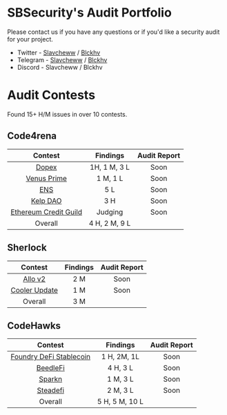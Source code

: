 # SBSecurity's Audit Portfolio

Please contact us if you have any questions or if you'd like a security audit for your project.

- Twitter - [Slavcheww](https://twitter.com/Slavcheww) / [Blckhv](https://twitter.com/blckhv)
- Telegram - [Slavcheww](https://t.me/Slavcheww) / [Blckhv](https://t.me/Blckhv)
- Discord - Slavcheww / Blckhv


# Audit Contests

Found 15+ H/M issues in over 10 contests.

## Code4rena

| Contest | Findings | Audit Report |
|:--:|:--:|:--:|
| [Dopex](https://code4rena.com/audits/2023-08-dopex) | 1H, 1 M, 3 L | Soon |
| [Venus Prime](https://code4rena.com/audits/2023-09-venus-prime) | 1 M, 1 L | Soon |
| [ENS](https://code4rena.com/audits/2023-10-ens) | 5 L | Soon |
| [Kelp DAO](https://code4rena.com/audits/2023-11-kelp-dao-rseth) | 3 H | Soon |
| [Ethereum Credit Guild](https://code4rena.com/audits/2023-12-ethereum-credit-guild) | Judging | Soon |
| Overall | 4 H, 2 M, 9 L | |

## Sherlock

| Contest | Findings | Audit Report |
|:--:|:--:|:--:|
| [Allo v2](https://audits.sherlock.xyz/contests/109) | 2 M | Soon |
| [Cooler Update](https://audits.sherlock.xyz/contests/107) | 1 M | Soon |
| Overall | 3 M | |

## CodeHawks

| Contest | Findings | Audit Report |
|:--:|:--:|:--:|
| [Foundry DeFi Stablecoin](https://www.codehawks.com/contests/cljx3b9390009liqwuedkn0m0) | 1 H, 2M, 1L | Soon |
| [BeedleFi](https://www.codehawks.com/contests/clkbo1fa20009jr08nyyf9wbx) | 4 H, 3 L | Soon |
| [Sparkn](https://www.codehawks.com/contests/cllcnja1h0001lc08z7w0orxx) | 1 M, 3 L | Soon |
| [Steadefi](https://www.codehawks.com/contests/clo38mm260001la08daw5cbuf) | 2 M, 3 L | Soon |
| Overall | 5 H, 5 M, 10 L | |
